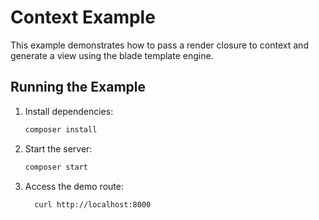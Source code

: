 # Context Example

This example demonstrates how to pass a render closure to context and generate a view using the blade template engine.

## Running the Example

1. Install dependencies:

   ```bash
   composer install
   ```

2. Start the server:

   ```bash
   composer start
   ```

3. Access the demo route:

   ```bash
     curl http://localhost:8000
   ```
